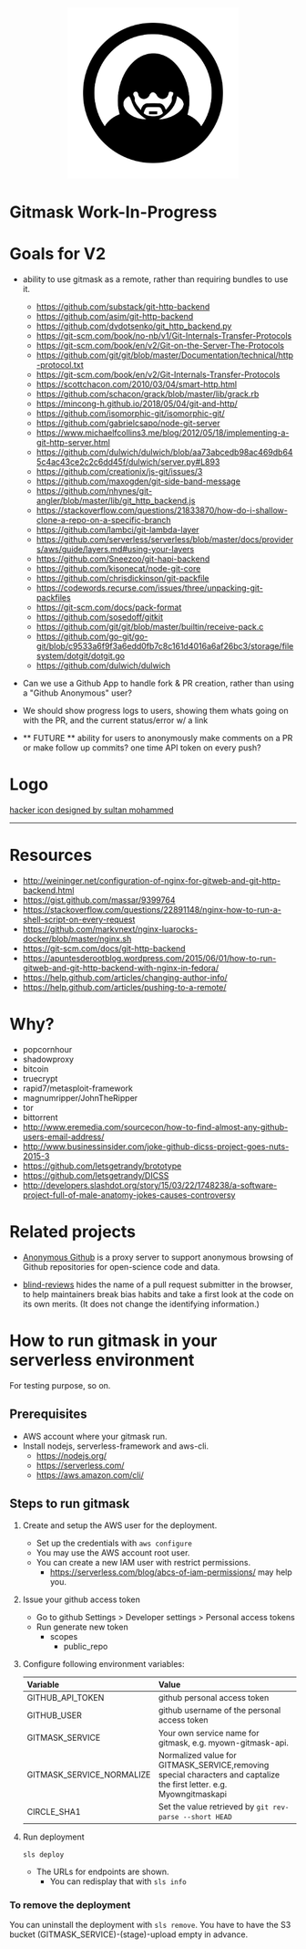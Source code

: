 <p align="center">
  <a href="https://github.com/AnalogJ/gitmask">
  <img width="300" alt="gitmask_view" src="https://github.com/AnalogJ/gitmask/raw/beta/docs/noun_hacker_2481442.png">
  </a>
</p>

# Gitmask **Work-In-Progress**



# Goals for V2

- ability to use gitmask as a remote, rather than requiring bundles to use it.
    - https://github.com/substack/git-http-backend
    - https://github.com/asim/git-http-backend
    - https://github.com/dvdotsenko/git_http_backend.py
    - https://git-scm.com/book/no-nb/v1/Git-Internals-Transfer-Protocols
    - https://git-scm.com/book/en/v2/Git-on-the-Server-The-Protocols
    - https://github.com/git/git/blob/master/Documentation/technical/http-protocol.txt
    - https://git-scm.com/book/en/v2/Git-Internals-Transfer-Protocols
    - https://scottchacon.com/2010/03/04/smart-http.html
    - https://github.com/schacon/grack/blob/master/lib/grack.rb
    - https://mincong-h.github.io/2018/05/04/git-and-http/
    - https://github.com/isomorphic-git/isomorphic-git/
    - https://github.com/gabrielcsapo/node-git-server
    - https://www.michaelfcollins3.me/blog/2012/05/18/implementing-a-git-http-server.html
    - https://github.com/dulwich/dulwich/blob/aa73abcedb98ac469db645c4ac43ce2c2c6dd45f/dulwich/server.py#L893
    - https://github.com/creationix/js-git/issues/3
    - https://github.com/maxogden/git-side-band-message
    - https://github.com/nhynes/git-angler/blob/master/lib/git_http_backend.js
    - https://stackoverflow.com/questions/21833870/how-do-i-shallow-clone-a-repo-on-a-specific-branch
    - https://github.com/lambci/git-lambda-layer
    - https://github.com/serverless/serverless/blob/master/docs/providers/aws/guide/layers.md#using-your-layers
    - https://github.com/Sneezoo/git-hapi-backend
    - https://github.com/kisonecat/node-git-core
    - https://github.com/chrisdickinson/git-packfile
    - https://codewords.recurse.com/issues/three/unpacking-git-packfiles
    - https://git-scm.com/docs/pack-format
    - https://github.com/sosedoff/gitkit
    - https://github.com/git/git/blob/master/builtin/receive-pack.c
    - https://github.com/go-git/go-git/blob/c9533a6f9f3a6edd0fb7c8c161d4016a6af26bc3/storage/filesystem/dotgit/dotgit.go
    - https://github.com/dulwich/dulwich

- Can we use a Github App to handle fork & PR creation, rather than using a "Github Anonymous" user?
- We should show progress logs to users, showing them whats going on with the PR, and the current status/error w/ a link
- ** FUTURE ** ability for users to anonymously make comments on a PR or make follow up commits? one time API token on every push?



# Logo

[hacker icon designed by sultan mohammed](https://thenounproject.com/term/hacker/2481442)

----

# Resources



- http://weininger.net/configuration-of-nginx-for-gitweb-and-git-http-backend.html
- https://gist.github.com/massar/9399764
- https://stackoverflow.com/questions/22891148/nginx-how-to-run-a-shell-script-on-every-request
- https://github.com/markvnext/nginx-luarocks-docker/blob/master/nginx.sh
- https://git-scm.com/docs/git-http-backend
- https://apuntesderootblog.wordpress.com/2015/06/01/how-to-run-gitweb-and-git-http-backend-with-nginx-in-fedora/
- https://help.github.com/articles/changing-author-info/
- https://help.github.com/articles/pushing-to-a-remote/

# Why?

- popcornhour
- shadowproxy
- bitcoin
- truecrypt
- rapid7/metasploit-framework
- magnumripper/JohnTheRipper
- tor
- bittorrent
- http://www.eremedia.com/sourcecon/how-to-find-almost-any-github-users-email-address/
- http://www.businessinsider.com/joke-github-dicss-project-goes-nuts-2015-3
- https://github.com/letsgetrandy/brototype
- https://github.com/letsgetrandy/DICSS
- http://developers.slashdot.org/story/15/03/22/1748238/a-software-project-full-of-male-anatomy-jokes-causes-controversy

# Related projects

 * [Anonymous Github](https://github.com/tdurieux/anonymous_github) is a proxy server to support anonymous browsing of Github repositories for open-science code and data.

 * [blind-reviews](https://github.com/zombie/blind-reviews/) hides the name of a pull request submitter in the browser, to help maintainers break bias habits and take a first look at the code on its own merits. (It does not change the identifying information.)

# How to run gitmask in your serverless environment

For testing purpose, so on.

## Prerequisites

* AWS account where your gitmask run.
* Install nodejs, serverless-framework and aws-cli.
    * https://nodejs.org/
    * https://serverless.com/
    * https://aws.amazon.com/cli/

## Steps to run gitmask

1. Create and setup the AWS user for the deployment.

     * Set up the credentials with `aws configure`
     * You may use the AWS account root user.
     * You can create a new IAM user with restrict permissions.
        * https://serverless.com/blog/abcs-of-iam-permissions/ may help you.

2. Issue your github access token

    * Go to github Settings > Developer settings > Personal access tokens
    * Run generate new token
        * scopes
            * public_repo

3. Configure following environment variables:

    |Variable                 |Value  |
    |:------------------------|:-------------|
    |GITHUB_API_TOKEN         |github personal access token|
    |GITHUB_USER              |github username of the personal access token|
    |GITMASK_SERVICE          |Your own service name for gitmask, e.g. myown-gitmask-api.|
    |GITMASK_SERVICE_NORMALIZE|Normalized value for GITMASK_SERVICE,removing special characters and captalize the first letter. e.g. Myowngitmaskapi |
    |CIRCLE_SHA1              |Set the value retrieved by `git rev-parse --short HEAD`|

4. Run deployment

    ```
    sls deploy
    ```

    * The URLs for endpoints are shown.
        * You can redisplay that with `sls info`

### To remove the deployment

You can uninstall the deployment with `sls remove`.
You have to have the S3 bucket (GITMASK_SERVICE)-(stage)-upload empty in advance.
